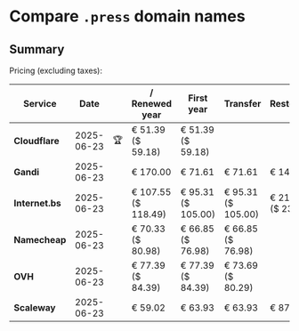# Compare `.press` domain names

## Summary

Pricing (excluding taxes):

| Service | Date |  | / Renewed year | First year | Transfer | Restoration |
|--|--|--|--|--|--|--|
| **Cloudflare** | 2025-06-23 | 🏆 | € 51.39<br>($ 59.18) | € 51.39<br>($ 59.18) |  |  |
| **Gandi** | 2025-06-23 |  | € 170.00 | € 71.61 | € 71.61 | € 144.35 |
| **Internet.bs** | 2025-06-23 |  | € 107.55<br>($ 118.49) | € 95.31<br>($ 105.00) | € 95.31<br>($ 105.00) | € 216.49<br>($ 238.49) |
| **Namecheap** | 2025-06-23 |  | € 70.33<br>($ 80.98) | € 66.85<br>($ 76.98) | € 66.85<br>($ 76.98) |  |
| **OVH** | 2025-06-23 |  | € 77.39<br>($ 84.39) | € 77.39<br>($ 84.39) | € 73.69<br>($ 80.29) |  |
| **Scaleway** | 2025-06-23 |  | € 59.02 | € 63.93 | € 63.93 | € 87.26 |

